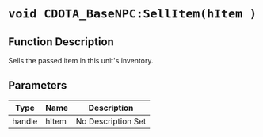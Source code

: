 # `void CDOTA_BaseNPC:SellItem(hItem )`
## Function Description
Sells the passed item in this unit's inventory.
## Parameters
Type|Name|Description
--|--|--
handle|hItem|No Description Set

